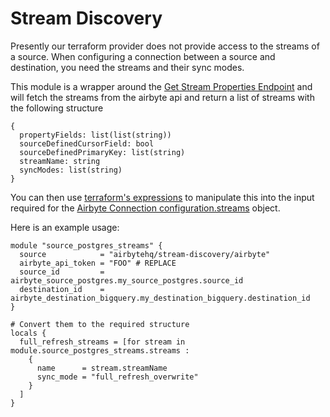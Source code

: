 # Stream Discovery
Presently our terraform provider does not provide access to the streams of a source.
When configuring a connection between a source and destination, you need the streams and their sync modes.

This module is a wrapper around the [Get Stream Properties Endpoint](https://reference.airbyte.com/reference/liststreams)
and will fetch the streams from the airbyte api and return a list of streams with the following structure

```
{
  propertyFields: list(list(string))
  sourceDefinedCursorField: bool
  sourceDefinedPrimaryKey: list(string)
  streamName: string
  syncModes: list(string)
}
```

You can then use [terraform's expressions](https://developer.hashicorp.com/terraform/language/expressions) to manipulate this into the input required for the [Airbyte Connection configuration.streams](https://registry.terraform.io/providers/airbytehq/airbyte/latest/docs/resources/connection#nestedatt--configurations--streams) object.

Here is an example usage:

```
module "source_postgres_streams" {
  source            = "airbytehq/stream-discovery/airbyte"
  airbyte_api_token = "FOO" # REPLACE
  source_id         = airbyte_source_postgres.my_source_postgres.source_id
  destination_id    = airbyte_destination_bigquery.my_destination_bigquery.destination_id
}

# Convert them to the required structure
locals {
  full_refresh_streams = [for stream in module.source_postgres_streams.streams :
    {
      name      = stream.streamName
      sync_mode = "full_refresh_overwrite"
    }
  ]
}
```
